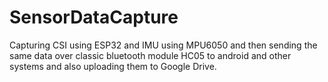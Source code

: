 # SensorDataCapture
Capturing CSI using ESP32 and IMU using MPU6050 and then sending the same data over classic bluetooth module HC05 to android and other systems and also uploading them to Google Drive.
